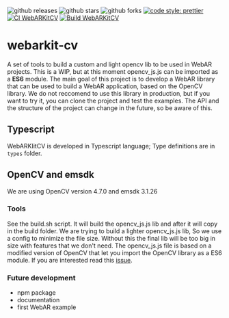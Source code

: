 ![github releases](https://flat.badgen.net/github/release/webarkit/webarkit-cv)
![github stars](https://flat.badgen.net/github/stars/webarkit/webarkit-cv)
![github forks](https://flat.badgen.net/github/forks/webarkit/webarkit-cv)
[![code style: prettier](https://img.shields.io/badge/code_style-prettier-ff69b4.svg?style=flat-square)](https://github.com/prettier/prettier)
[![CI WebARKitCV](https://github.com/webarkit/webarkit-cv/actions/workflows/CI.yml/badge.svg)](https://github.com/webarkit/webarkit-cv/actions/workflows/CI.yml)
[![Build WebARKitCV](https://github.com/webarkit/webarkit-cv/actions/workflows/build_opencv.yml/badge.svg)](https://github.com/webarkit/webarkit-cv/actions/workflows/build_opencv.yml)

# webarkit-cv

A set of tools to build a custom and light opencv lib to be used in WebAR projects. This is a WIP, but at this moment opencv_js.js can be imported as a **ES6** module.
The main goal of this project is to develop a WebAR library that can be used to build a WebAR application, based on the OpenCV library.
We do not reccomend to use this library in production, but if you want to try it, you can clone the project and test the examples. The API and the structure of the project can change in the future, so be aware of this.

## Typescript
WebARKIitCV is developed in Typescript language; Type definitions are in `types` folder.

## OpenCV and emsdk
We are using OpenCV version 4.7.0 and emsdk 3.1.26

### Tools

See the build.sh script. It will build the opencv_js.js lib and after it will copy in the build folder. We are trying to build a lighter opencv_js.js lib, 
So we use a config to minimize the file size. Without this the final lib will be too big in size with features that we don't need.
The opencv_js.js file is based on a modified version of OpenCV that let you import the OpenCV library as a ES6 module. If you are interested read this [issue](https://github.com/kalwalt/webarkit-cv/issues/1).

### Future development

- npm package
- documentation
- first WebAR example